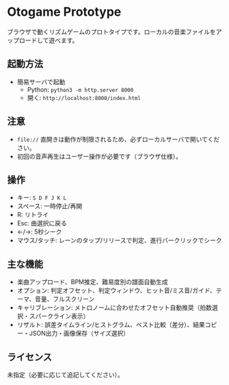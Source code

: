 Otogame Prototype
=================

ブラウザで動くリズムゲームのプロトタイプです。ローカルの音楽ファイルをアップロードして遊べます。

起動方法
---------
- 簡易サーバで起動
  - Python: `python3 -m http.server 8000`
  - 開く: `http://localhost:8000/index.html`

注意
----
- `file://` 直開きは動作が制限されるため、必ずローカルサーバで開いてください。
- 初回の音声再生はユーザー操作が必要です（ブラウザ仕様）。

操作
----
- キー: `S D F J K L`
- スペース: 一時停止/再開
- R: リトライ
- Esc: 曲選択に戻る
- ←/→: 5秒シーク
- マウス/タッチ: レーンのタップ/リリースで判定、進行バークリックでシーク

主な機能
--------
- 楽曲アップロード、BPM推定、難易度別の譜面自動生成
- オプション: 判定オフセット、判定ウィンドウ、ヒット音/ミス音/ガイド、テーマ、音量、フルスクリーン
- キャリブレーション: メトロノームに合わせたオフセット自動推奨（拍数選択・スパークライン表示）
- リザルト: 誤差タイムライン/ヒストグラム、ベスト比較（差分）、結果コピー・JSON出力・画像保存（サイズ選択）

ライセンス
--------
未指定（必要に応じて追記してください）。

